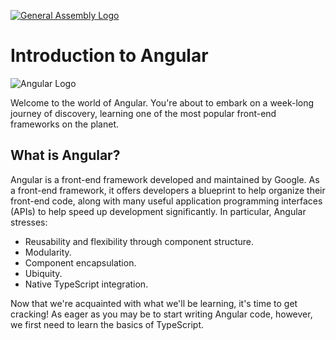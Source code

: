 [![General Assembly Logo](https://camo.githubusercontent.com/1a91b05b8f4d44b5bbfb83abac2b0996d8e26c92/687474703a2f2f692e696d6775722e636f6d2f6b6538555354712e706e67)](https://generalassemb.ly/education/web-development-immersive)

# Introduction to Angular

![Angular Logo](https://angular.io/assets/images/logos/angular/angular.png)

Welcome to the world of Angular. You're about to embark on a week-long journey of discovery, learning one of the most popular front-end frameworks on the planet.

## What is Angular?

Angular is a front-end framework developed and maintained by Google. As a front-end framework, it offers developers a blueprint to help organize their front-end code, along with many useful application programming interfaces (APIs) to help speed up development significantly. In particular, Angular stresses:

- Reusability and flexibility through component structure.
- Modularity.
- Component encapsulation.
- Ubiquity.
- Native TypeScript integration.

Now that we're acquainted with what we'll be learning, it's time to get cracking! As eager as you may be to start writing Angular code, however, we first need to learn the basics of TypeScript.
